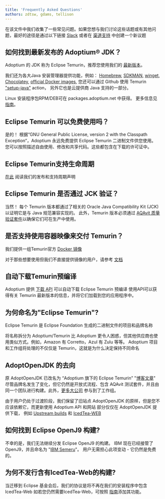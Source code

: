 ```yaml
---
title: 'Frequently Asked Questions'
authors: zdtsw, gdams, tellison
---
```


在该文件中我们收集了一些常见问题。如果您想与我们讨论这些话题或有其他问题，最好的途径是通过以下链接
[Slack](/slack) 或者在
[渠道支持](https://github.com/adoptium/adoptium-support) 中创建一个新议题

## 如何找到最新发布的 Adoptium&reg; JDK？

Adoptium 的 JDK 称为 Eclipse Temurin，推荐您使用我们的 [最新版本](/temurin/releases/)。

我们还为各大Java 安装管理器提供功能，例如：
[Homebrew](https://formulae.brew.sh/cask/temurin),
[SDKMAN](https://sdkman.io/),
[winget](https://github.com/microsoft/winget-cli),
[Chocolatey](https://chocolatey.org/),
[official Docker images](https://hub.docker.com/_/eclipse-temurin),
您还可以通过 Github 使用 Temurin ["setup-java"](https://github.com/marketplace/actions/setup-java-jdk#basic) action，
另外它也是云提供商 Java 支持的一部分。

Linux 安装程序包RPM/DEB可在 packages.adoptium.net 中获得。 更多信息见 [指南](/installation/linux)。

## Eclipse Temurin 可以免费使用吗？

是的！ 根据“GNU General Public License, version 2 with the Classpath Exception“，Adoptium 永远免费提供 Eclipse Temurin 二进制文件供您使用。
您可以按照描述自由使用、修改和共享代码。这些都包含在下载的许可证中。

## Eclipse Temurin支持生命周期

[在此](/support) 阅读我们的发布和支持周期声明

## Eclipse Temurin 是否通过 JCK 验证？

当然！ 每个 Temurin 版本都通过了相关的 Oracle Java Compatibility Kit (JCK) 以证明它是与 Java 规范兼容实现的。
此外，Temurin 版本必须通过 [AQAvit 质量验证套件](/aqavit)以确保它们可在生产中使用。

## 是否支持使用容器映像来交付 Temurin？

我们提供一组Temurin官方 [Docker 镜像](https://hub.docker.com/_/eclipse-temurin)

对于那些想要使用但我们不直接提供镜像的用户，请参考 [文档](/blog/2021/08/using-jlink-in-dockerfiles/)

## 自动下载Temurin预编译

Adoptium 提供 [下载 API](https://api.adoptium.net/q/swagger-ui/) 可以自动下载 Eclipse Temurin 预编译
使用API可以获得有关 Temurin 最新版本的信息，并将它们加载到您的应用程序中。

## 为何命名为"Eclipse Temurin"?

Eclipse Temurin 是 Eclipse Foundation 生成的二进制文件的项目和品牌名称

将名称拆分为 Adoptium/Temurin 比 Adoptium 更令人困惑，但其他供应商也使用类似方式。例如，Amazon 有 Corretto，Azul 有 Zulu 等等。
Adoptium 项目和工作组将处理的不仅仅是 Temurin，这就是为什么决定保持不同命名

## AdoptOpenJDK 的去向

原 AdoptOpenJDK 已改名为 “Adoptium 旗下的 Eclipse Temurin” "[博客文章](/blog/2021/08/adoptium-celebrates-first-release/)"
尽管品牌名发生了变化，但它仍然是开放式流程、包含 AQAvit 测试套件，并且由同一个团队进行构建。此外，[更多大公司](/members) 参与到了工作组。

由于用户仍处于过渡阶段，我们保留了旧站点 AdoptOpenJDK 的原样，但是您不应该依赖它，而更新使用 Adoptium API 和网站
部分仅仅在 AdoptOpenJDK 提供下载， 例如 [Upstream builds](https://adoptopenjdk.net/upstream.html) 和 [IcedTea-WEB](https://adoptopenjdk.net/icedtea-web.html)

## 如何找到 Eclipse OpenJ9 构建?

不幸的是，我们无法继续分发 Eclipse OpenJ9 的构建。
IBM 现在已经接管了 OpenJ9，并且命名为 "[IBM Semeru](https://developer.ibm.com/languages/java/semeru-runtimes/)"。
用户无需担心此项变动 - 它仍然是免费的。

## 为何不发行含有IcedTea-Web的构建?

当迁移到 Eclipse 基金会后，我们的协议是将不再在我们的安装程序中包含 IcedTea-Web
如若您仍然需要IcedTea-Web，可按照 [指南](https://blog.adoptopenjdk.net/2018/10/using-icedtea-web-browser-plug-in-with-adoptopenjdk/)添加其功能。
